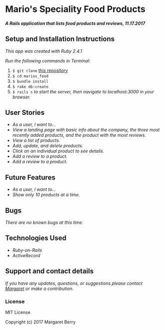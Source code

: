 # Mario's Speciality Food Products

#### _A Rails application that lists food products and reviews, 11.17.2017_

## Setup and Installation Instructions
_This app was created with Ruby 2.4.1_

_Run the following commands in Terminal:_

1. `$ git clone` [this repository](https://github.com/codemargaret/marios_food.git)
2. `$ cd marios_food`
3. `$ bundle install`
4. `$ rake db:create`
5. `$ rails s` _to start the server, then navigate to localhost:3000 in your browser._

## User Stories
* _As a user, I want to..._
* _View a landing page with basic info about the company, the three most recently added products, and the product with the most reviews._
* _View a list of products._
* _Add, update, and delete products._
* _Click on an individual product to see details._
* _Add a review to a product._
* _Add a review to a product._

## Future Features
* _As a user, I want to..._
* _Show only 10 products at a time._

## Bugs
_There are no known bugs at this time._

## Technologies Used
* _Ruby-on-Rails_
* _ActiveRecord_

## Support and contact details
_If you have any updates, questions, or suggestions please contact [Margaret] or make a contribution._

[Margaret]: mailto:margaretshelaghmcgovern@gmail.com

### License
MIT License

Copyright (c) 2017 Margaret Berry
